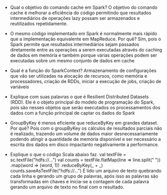 - Qual o objetivo do comando cache em Spark?
O objetivo do comando cache é melhorar a eficiência do código permitindo que resultados intermediários de operações lazy possam ser armazenados e reutilizados repetidamente.

- O mesmo código implementado em Spark é normalmente mais rápido que a implementação equivalente em MapReduce. Por quê?
Sim, pois o Spark permite que resultados intermediários sejam passados diretamente entre as operações a serem executadas através do caching de dados em memória e também porque várias operações podem ser executadas sobre um mesmo conjunto de dados em cache

- Qual é a função do SparkContext?
Armazenamento de configurações que vão ser utilizadas na alocação de recursos, como memória e processadores, criação de RDDs, iniciar a execução de jobs, criação de variáveis

- Explique com suas palavras o que é Resilient Distributed Datasets (RDD).
Ele é o objeto principal do modelo de programação do Spark, pois são nesses objetos que serão executados os processamentos dos dados com a função principal de captar os dados do Spark

- GroupByKey é menos eficiente que reduceByKey em grandes dataset. Por quê?
Pois com o groupByKey os cálculos de resultados parciais não é realizado, trazendo um volume de dados maior desnecessariamente podendo atingir a quantidade de memória disponível e ser necessário a escrita dos dados em disco impactanto negativamente a performance.

- Explique o que o código Scala abaixo faz.
      val textFile = sc.textFile("hdfs://...")
      val counts = textFile.flatMap(line => line.split(" "))
      .map(word => (word, 1))
      .reduceByKey(_ + _)
      counts.saveAsTextFile("hdfs://...")
É lido um arquivo de texto quebrando cada linha e gerando um grupo de palavras, após isso as palavras são transformadas em chaves e inicia-se a contagem de cada palavra gerando um arquivo de texto no final com o resultado.
